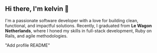 ## Hi there, I'm kelvin 👋

I'm a passionate software developer with a love for building clean, functional, and impactful solutions. Recently, I graduated from **Le Wagon Netherlands**, where I honed my skills in full-stack development, Ruby on Rails, and agile methodologies.



<!--
**kelvinnyingi/kelvinnyingi** is a ✨ _special_ ✨ repository because its `README.md` (this file) appears on your GitHub profile.

# 🛠️ Tech Stack
- **Languages**: Ruby, JavaScript, HTML, CSS, SQL
- **Frameworks**: Ruby on Rails, React, Vue.js
- **Tools**: Git, GitHub, Heroku, VS Code, Google Maps Api, Docker
- **Databases**: PostgreSQL, Bootstrap, Agile Methodologies


🚀 Featured Projects
1️⃣ Easy-Swap (Ruby on Rails, React, Heroku)
🔹 A rental bike platform that allows users to seamlessly book bikes.
🔹 Integrated payment gateways and deployed with 99% uptime.
🔹 Built as a Single Page Application (SPA) with responsive UI.

2️⃣ Solo-Travel (Ruby on Rails, Google Maps API)
🌍 A safety-focused app connecting solo travelers.
📍 Integrated real-time location tracking via Google Maps API.
💡 Built with Agile methodologies and a collaborative team of 3 developers.

3️⃣ Fun-Disaster App (JavaScript, HTML, CSS)
🎉 A crowdsourced solution platform for everyday life disasters.
🏆 Winner of the "Most Creative Award" at a 100+ attendee event.
⚡ Built in under 24 hours with an international team.

Here are some ideas to get you started:

- 🔭 I’m currently working on ...
Here are some of the projects I’ve worked on:
- **[Rent a Pet](https://github.com/kelvinnyingi/rent-a-pet)**: A platform for pet lovers to rent pets.
- **[Watch List](https://github.com/kelvinnyingi/watch-list)**: A movie watchlist app built with Rails.

- 🌱 I’m currently learning ...
- Exploring advanced JavaScript concepts
- Diving deeper into DevOps and CI/CD pipelines

- 👯 I’m looking to collaborate on ...
- 🤔 I’m looking for help with ...
- 💬 Ask me about ...
- 📫 How to reach me: ...
lets connect!
LinkedIn: https://www.linkedin.com/in/kelvinnyingi/
Email: adikelvin1@gmail.com
      :nkelvin.nyingi@gmail.com
🌍 Portfolio (Coming Soon!)

- 😄 Pronouns: ...
HE/HIM
- ⚡ Fun fact: ...
I once built a "FUN-DISASTER" app in just 24hours during a hackathon!

-->"Add profile README"
